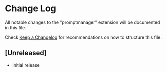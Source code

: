 # Change Log

All notable changes to the "promptmanager" extension will be documented in this file.

Check [Keep a Changelog](http://keepachangelog.com/) for recommendations on how to structure this file.

## [Unreleased]

- Initial release
